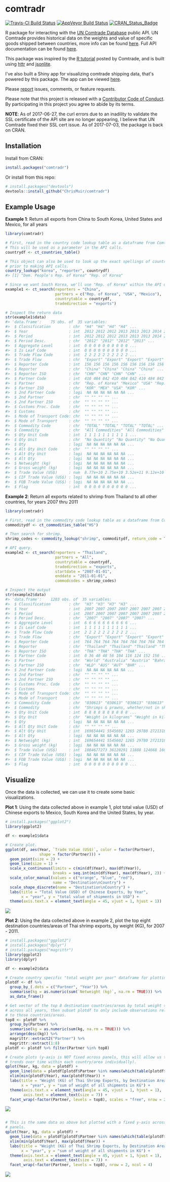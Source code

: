 
<!-- README.md is generated from README.Rmd. Please edit that file -->
comtradr
========

[![Travis-CI Build Status](https://travis-ci.org/ChrisMuir/comtradr.svg?branch=master)](https://travis-ci.org/ChrisMuir/comtradr) [![AppVeyor Build Status](https://ci.appveyor.com/api/projects/status/github/ChrisMuir/comtradr?branch=master&svg=true)](https://ci.appveyor.com/project/ChrisMuir/comtradr) [![CRAN\_Status\_Badge](http://www.r-pkg.org/badges/version/comtradr)](http://cran.r-project.org/package=comtradr)

R package for interacting with the [UN Comtrade Database](https://comtrade.un.org/data/) public API. UN Comtrade provides historical data on the weights and value of specific goods shipped between countries, more info can be found [here](https://comtrade.un.org/). Full API documentation can be found [here](https://comtrade.un.org/data/doc/api/).

This package was inspired by the [R tutorial](https://comtrade.un.org/data/Doc/api/ex/r) posted by Comtrade, and is built using [httr](https://CRAN.R-project.org/package=httr) and [jsonlite](https://CRAN.R-project.org/package=jsonlite).

I've also built a Shiny app for visualizing comtrade shipping data, that's powered by this package. The app can be viewed [here](https://chrismuir.shinyapps.io/comtrade_plot_shinyapp/).

Please [report](https://github.com/ChrisMuir/comtradr/issues) issues, comments, or feature requests.

Please note that this project is released with a [Contributor Code of Conduct](CONDUCT.md). By participating in this project you agree to abide by its terms.

**NOTE**: As of 2017-06-27, the curl errors due to an inadility to validate the SSL certificate of the API site are no longer appearing, I believe that UN Comtrade fixed their SSL cert issue. As of 2017-07-03, the package is back on CRAN.

Installation
------------

Install from CRAN:

``` r
install.packages("comtradr")
```

Or install from this repo:

``` r
# install.packages("devtools")
devtools::install_github("ChrisMuir/comtradr")
```

Example Usage
-------------

**Example 1**: Return all exports from China to South Korea, United States and Mexico, for all years

``` r
library(comtradr)

# First, read in the country code lookup table as a dataframe from Comtrade. 
# This will be used as a parameter in the API calls.
countrydf <- ct_countries_table()

# This object can also be used to look up the exact spellings of countries 
# prior to making API calls.
country_lookup("korea", "reporter", countrydf)
#> [1] "Dem. People's Rep. of Korea" "Rep. of Korea"

# Since we want South Korea, we'll use "Rep. of Korea" within the API query.
example1 <- ct_search(reporters = "China", 
                      partners = c("Rep. of Korea", "USA", "Mexico"), 
                      countrytable = countrydf, 
                      tradedirection = "exports")

# Inspect the return data
str(example1$data)
#> 'data.frame':    75 obs. of  35 variables:
#>  $ Classification        : chr  "H4" "H4" "H4" "H4" ...
#>  $ Year                  : int  2012 2012 2012 2013 2013 2013 2014 2014 2014 2015 ...
#>  $ Period                : int  2012 2012 2012 2013 2013 2013 2014 2014 2014 2015 ...
#>  $ Period Desc.          : chr  "2012" "2012" "2012" "2013" ...
#>  $ Aggregate Level       : int  0 0 0 0 0 0 0 0 0 0 ...
#>  $ Is Leaf Code          : int  0 0 0 0 0 0 0 0 0 0 ...
#>  $ Trade Flow Code       : int  2 2 2 2 2 2 2 2 2 2 ...
#>  $ Trade Flow            : chr  "Export" "Export" "Export" "Export" ...
#>  $ Reporter Code         : int  156 156 156 156 156 156 156 156 156 156 ...
#>  $ Reporter              : chr  "China" "China" "China" "China" ...
#>  $ Reporter ISO          : chr  "CHN" "CHN" "CHN" "CHN" ...
#>  $ Partner Code          : int  410 484 842 410 484 842 410 484 842 410 ...
#>  $ Partner               : chr  "Rep. of Korea" "Mexico" "USA" "Rep. of Korea" ...
#>  $ Partner ISO           : chr  "KOR" "MEX" "USA" "KOR" ...
#>  $ 2nd Partner Code      : logi  NA NA NA NA NA NA ...
#>  $ 2nd Partner           : chr  "" "" "" "" ...
#>  $ 2nd Partner ISO       : chr  "" "" "" "" ...
#>  $ Customs Proc. Code    : chr  "" "" "" "" ...
#>  $ Customs               : chr  "" "" "" "" ...
#>  $ Mode of Transport Code: chr  "" "" "" "" ...
#>  $ Mode of Transport     : chr  "" "" "" "" ...
#>  $ Commodity Code        : chr  "TOTAL" "TOTAL" "TOTAL" "TOTAL" ...
#>  $ Commodity             : chr  "All Commodities" "All Commodities" "All Commodities" "All Commodities" ...
#>  $ Qty Unit Code         : int  1 1 1 1 1 1 1 1 1 1 ...
#>  $ Qty Unit              : chr  "No Quantity" "No Quantity" "No Quantity" "No Quantity" ...
#>  $ Qty                   : logi  NA NA NA NA NA NA ...
#>  $ Alt Qty Unit Code     : chr  "" "" "" "" ...
#>  $ Alt Qty Unit          : logi  NA NA NA NA NA NA ...
#>  $ Alt Qty               : logi  NA NA NA NA NA NA ...
#>  $ Netweight (kg)        : logi  NA NA NA NA NA NA ...
#>  $ Gross weight (kg)     : logi  NA NA NA NA NA NA ...
#>  $ Trade Value (US$)     : num  8.77e+10 2.75e+10 3.52e+11 9.12e+10 2.90e+10 ...
#>  $ CIF Trade Value (US$) : logi  NA NA NA NA NA NA ...
#>  $ FOB Trade Value (US$) : logi  NA NA NA NA NA NA ...
#>  $ Flag                  : int  0 0 0 0 0 0 0 0 0 0 ...
```

**Example 2**: Return all exports related to shrimp from Thailand to all other countries, for years 2007 thru 2011

``` r
library(comtradr)

# First, read in the commodity code lookup table as a dataframe from Comtrade.
commoditydf <- ct_commodities_table("HS")

# Then search for shrimp.
shrimp_codes <- commodity_lookup("shrimp", commoditydf, return_code = TRUE, return_char = TRUE)

# API query.
example2 <- ct_search(reporters = "Thailand", 
                      partners = "All", 
                      countrytable = countrydf, 
                      tradedirection = "exports", 
                      startdate = "2007-01-01", 
                      enddate = "2011-01-01", 
                      commodcodes = shrimp_codes)

# Inspect the output
str(example2$data)
#> 'data.frame':    1203 obs. of  35 variables:
#>  $ Classification        : chr  "H3" "H3" "H3" "H3" ...
#>  $ Year                  : int  2007 2007 2007 2007 2007 2007 2007 2007 2007 2007 ...
#>  $ Period                : int  2007 2007 2007 2007 2007 2007 2007 2007 2007 2007 ...
#>  $ Period Desc.          : chr  "2007" "2007" "2007" "2007" ...
#>  $ Aggregate Level       : int  6 6 6 6 6 6 6 6 6 6 ...
#>  $ Is Leaf Code          : int  1 1 1 1 1 1 1 1 1 1 ...
#>  $ Trade Flow Code       : int  2 2 2 2 2 2 2 2 2 2 ...
#>  $ Trade Flow            : chr  "Export" "Export" "Export" "Export" ...
#>  $ Reporter Code         : int  764 764 764 764 764 764 764 764 764 764 ...
#>  $ Reporter              : chr  "Thailand" "Thailand" "Thailand" "Thailand" ...
#>  $ Reporter ISO          : chr  "THA" "THA" "THA" "THA" ...
#>  $ Partner Code          : int  0 36 40 48 56 104 116 124 152 156 ...
#>  $ Partner               : chr  "World" "Australia" "Austria" "Bahrain" ...
#>  $ Partner ISO           : chr  "WLD" "AUS" "AUT" "BHR" ...
#>  $ 2nd Partner Code      : logi  NA NA NA NA NA NA ...
#>  $ 2nd Partner           : chr  "" "" "" "" ...
#>  $ 2nd Partner ISO       : chr  "" "" "" "" ...
#>  $ Customs Proc. Code    : chr  "" "" "" "" ...
#>  $ Customs               : chr  "" "" "" "" ...
#>  $ Mode of Transport Code: chr  "" "" "" "" ...
#>  $ Mode of Transport     : chr  "" "" "" "" ...
#>  $ Commodity Code        : chr  "030613" "030613" "030613" "030613" ...
#>  $ Commodity             : chr  "Shrimps & prawns, whether/not in shell, frozen" "Shrimps & prawns, whether/not in shell, frozen" "Shrimps & prawns, whether/not in shell, frozen" "Shrimps & prawns, whether/not in shell, frozen" ...
#>  $ Qty Unit Code         : int  8 8 8 8 8 8 8 8 8 8 ...
#>  $ Qty Unit              : chr  "Weight in kilograms" "Weight in kilograms" "Weight in kilograms" "Weight in kilograms" ...
#>  $ Qty                   : logi  NA NA NA NA NA NA ...
#>  $ Alt Qty Unit Code     : chr  "" "" "" "" ...
#>  $ Alt Qty Unit          : int  169654441 5545602 1265 29780 2721318 750 8510 13088545 4930 3410678 ...
#>  $ Alt Qty               : logi  NA NA NA NA NA NA ...
#>  $ Netweight (kg)        : int  169654441 5545602 1265 29780 2721318 750 8510 13088545 4930 3410678 ...
#>  $ Gross weight (kg)     : logi  NA NA NA NA NA NA ...
#>  $ Trade Value (US$)     : int  1084677273 36120291 11888 124668 16061545 4521 74842 77292118 64218 18400152 ...
#>  $ CIF Trade Value (US$) : logi  NA NA NA NA NA NA ...
#>  $ FOB Trade Value (US$) : logi  NA NA NA NA NA NA ...
#>  $ Flag                  : int  0 0 0 0 0 0 0 0 0 0 ...
```

Visualize
---------

Once the data is collected, we can use it to create some basic visualizations.

**Plot 1**: Using the data collected above in example 1, plot total value (USD) of Chinese exports to Mexico, South Korea and the United States, by year.

``` r
# install.packages("ggplot2")
library(ggplot2)

df <- example1$data

# Create plot.
ggplot(df, aes(Year, `Trade Value (US$)`, color = factor(Partner), 
               shape = factor(Partner))) +
  geom_point(size = 2) +
  geom_line(size = 1) +
  scale_x_continuous(limits = c(min(df$Year), max(df$Year)), 
                     breaks = seq.int(min(df$Year), max(df$Year), 2)) +
  scale_color_manual(values = c("orange", "blue", "red"), 
                     name = "Destination\nCountry") +
  scale_shape_discrete(name = "Destination\nCountry") +
  labs(title = "Total Value (USD) of Chinese Exports, by Year",
       x = "year", y = "total value of shipments in USD") +
  theme(axis.text.x = element_text(angle = 45, vjust = 1, hjust = 1))
```

![](plots/README-plot1-1.png)

**Plot 2**: Using the data collected above in example 2, plot the top eight destination countries/areas of Thai shrimp exports, by weight (KG), for 2007 - 2011.

``` r
# install.packages("ggplot2")
# install.packages("dplyr")
# install.packages("magrittr")
library(ggplot2)
library(dplyr)

df <- example2$data

# Create country specific "total weight per year" dataframe for plotting.
plotdf <- df %>% 
  group_by_(.dots = c("Partner", "Year")) %>% 
  summarise(kg = as.numeric(sum(`Netweight (kg)`, na.rm = TRUE))) %>% 
  as_data_frame()

# Get vector of the top 8 destination countries/areas by total weight shipped 
# across all years, then subset plotdf to only include observations related 
# to those countries/areas.
top8 <- plotdf %>% 
  group_by(Partner) %>% 
  summarise(kg = as.numeric(sum(kg, na.rm = TRUE))) %>% 
  arrange(desc(kg)) %>% 
  magrittr::extract2("Partner") %>% 
  magrittr::extract(1:8)
plotdf <- plotdf %>% filter(Partner %in% top8)

# Create plots (y-axis is NOT fixed across panels, this will allow us to ID 
# trends over time within each country/area individually).
qplot(Year, kg, data = plotdf) + 
  geom_line(data = plotdf[plotdf$Partner %in% names(which(table(plotdf$Partner) > 1)), ]) + 
  xlim(min(plotdf$Year), max(plotdf$Year)) + 
  labs(title = "Weight (KG) of Thai Shrimp Exports, by Destination Area, 2007 - 2011", 
       x = "year", y = "sum of weight of all shipments in KG") + 
  theme(axis.text.x = element_text(angle = 45, vjust = 1, hjust = 1), 
        axis.text = element_text(size = 7)) + 
  facet_wrap(~factor(Partner, levels = top8), scales = "free", nrow = 2, ncol = 4)
```

![](plots/README-plot2-1.png)

``` r

# This is the same data as above but plotted with a fixed y-axis across all 
# panels.
qplot(Year, kg, data = plotdf) + 
  geom_line(data = plotdf[plotdf$Partner %in% names(which(table(plotdf$Partner) > 1)), ]) + 
  xlim(min(plotdf$Year), max(plotdf$Year)) + 
  labs(title = "Weight (KG) of Thai Shrimp Exports, by Destination Area, 2007 - 2011", 
       x = "year", y = "sum of weight of all shipments in KG") + 
  theme(axis.text.x = element_text(angle = 45, vjust = 1, hjust = 1), 
        axis.text = element_text(size = 7)) + 
  facet_wrap(~factor(Partner, levels = top8), nrow = 2, ncol = 4)
```

![](plots/README-plot2-2.png)
